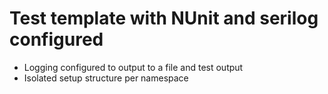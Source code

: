 # Test template with NUnit and serilog configured
- Logging configured to output to a file and test output
- Isolated setup structure per namespace